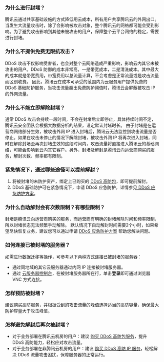 ### 为什么进行封堵？
腾讯云通过共享基础设施的方式降低用云成本，所有用户共享腾讯云的外网出口。当发生大流量攻击时，除了会影响被攻击对象，整个腾讯云的网络都可能会受到影响。为了避免攻击影响到其他未被攻击的用户，保障整个云平台网络的稳定，需要进行封堵。

### 为什么不提供免费无限抗攻击？
DDoS 攻击不仅影响受害者，也会对整个云网络造成严重影响，影响云内其它未被攻击的用户。DDoS 防御的成本非常高，一是带宽成本，二是清洗成本。其中最大的成本就是带宽费用，带宽费用以总流量计算，不会考虑是正常流量或是攻击流量而区别收费。
因此，腾讯云在成本可承受的范围内为云服务用户提供免费的 DDoS 基础防护服务，当攻击流量超出免费防护阈值时，腾讯云会屏蔽被攻击 IP 的外网流量。

### 为什么不能立即解除封堵？
通常 DDoS 攻击会持续一段时间，不会在封堵后立即停止，具体持续时间不定，腾讯云安全团队会根据大数据分析的结果，设定默认封堵时长。
由于封堵是在运营商网络部分生效，被攻击外网 IP 进入封堵后，腾讯云无法监控到攻击流量是否停止。如果在攻击未停止的情况下解除封堵，被攻击外网 IP 将再次进入封堵，同时在解除封堵至再次封堵生效的这段时间内，攻击流量将直接进入腾讯云的基础网络，可能会影响到云内其它客户。另外，封堵及解封是腾讯云向运营商购买的服务，解封次数、频率都有限制。

### 紧急情况下，通过哪些途径可以提前解封？
1. 将被封堵的未防护资产，绑定上已购买的 [DDoS 高防包](https://cloud.tencent.com/document/product/1021/43906)，即可提前解封。
2. DDoS 基础防护可在紧急情况下，申请 DDoS 应急防护，详情参见[ DDoS 应急防护方案](https://cloud.tencent.com/document/product/1020/57921)。

### 为什么自助解封会有次数限制？有哪些限制？
封堵是腾讯云向运营商购买的服务，而运营商有明确的封堵解除时间和频率限制，所以封堵状态无法频繁手动解除。
默认情况下自动解封时间需要2个小时，如果希望尽快恢复业务，建议您可以通过申请 [ DDoS 应急防护方案](https://cloud.tencent.com/document/product/1020/57921) 帮助您解决问题。

### 如何连接已被封堵的服务器？
如需进行数据迁移等操作，可参考以下两种方式连接已被封堵的服务器：
- 通过同地域的其它云服务器通过内网 IP 连接被封堵服务器。
- 通过 [云服务器控制台](https://console.cloud.tencent.com/cvm)，在被封堵服务器所在行，单击**登录**即可通过浏览器 VNC 方式连接。

### 怎样预防被封堵？
建议购买高防服务，并根据受到的攻击流量的峰值选择适当的高防容量，确保最大防护容量大于攻击峰值。

### 怎样避免解封后再次被封堵？
- 对于业务部署在腾讯云机房的用户：建议 [购买 DDoS 高防包服务](https://cloud.tencent.com/document/product/1021/31479)，提升 DDoS 高防能力，轻松应对攻击流量。
- 对于业务部署在非腾讯云机房的用户：建议 [购买 DDoS 高防 IP 服务](https://cloud.tencent.com/document/product/1014/31101)，轻松解决 DDoS 流量攻击困扰，保障服务器的正常运行。
